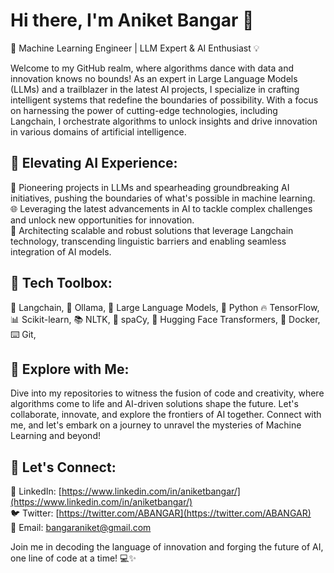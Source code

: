 # Hi there, I'm Aniket Bangar 👋  
 

🤖 Machine Learning Engineer | LLM Expert & AI Enthusiast 💡  

Welcome to my GitHub realm, where algorithms dance with data and innovation knows no bounds! As an expert in Large Language Models (LLMs) and a trailblazer in the latest AI projects, I specialize in crafting intelligent systems that redefine the boundaries of possibility. With a focus on harnessing the power of cutting-edge technologies, including Langchain, I orchestrate algorithms to unlock insights and drive innovation in various domains of artificial intelligence.

## 🚀 Elevating AI Experience:  

🔬 Pioneering projects in LLMs and spearheading groundbreaking AI initiatives, pushing the boundaries of what's possible in machine learning.  
🌐 Leveraging the latest advancements in AI to tackle complex challenges and unlock new opportunities for innovation.  
🌌 Architecting scalable and robust solutions that leverage Langchain technology, transcending linguistic barriers and enabling seamless integration of AI models.  

## 🔧 Tech Toolbox:  
🦜 Langchain, 🐑 Ollama, 🤖 Large Language Models, 🐍 Python 🔥 TensorFlow, 📊 Scikit-learn, 📚 NLTK, 🌌 spaCy, 🤗 Hugging Face Transformers, 🚢 Docker, ⌨️ Git, 

## 🔬 Explore with Me:  
Dive into my repositories to witness the fusion of code and creativity, where algorithms come to life and AI-driven solutions shape the future. Let's collaborate, innovate, and explore the frontiers of AI together. Connect with me, and let's embark on a journey to unravel the mysteries of Machine Learning and beyond!

## 🔗 Let's Connect:  
🔗 LinkedIn: [https://www.linkedin.com/in/aniketbangar/](https://www.linkedin.com/in/aniketbangar/)  
🐦 Twitter: [https://twitter.com/ABANGAR](https://twitter.com/ABANGAR)  
📧 Email: [bangaraniket@gmail.com](mailto:bangaraniket@gmail.com)  

Join me in decoding the language of innovation and forging the future of AI, one line of code at a time! 💻✨
